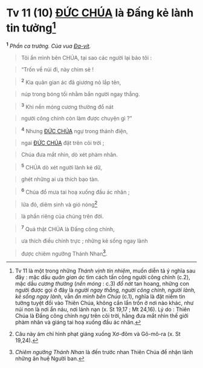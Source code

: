 # Tv 11 (10) [ĐỨC CHÚA]() là Đấng kẻ lành tin tưởng[^1]
<sup><b>1</b></sup> *Phần ca trưởng. Của vua [Đa-vít]().*


> Tôi ẩn mình bên CHÚA, tại sao các người lại bảo tôi :
>


> “Trốn về núi đi, này chim sẻ !
>


> <sup><b>2</b></sup> Kìa quân gian ác đã giương nỏ lắp tên,
>


> núp trong bóng tối nhằm bắn người ngay thẳng.
>


> <sup><b>3</b></sup> Khi nền móng cương thường đổ nát
>


> người công chính còn làm được chuyện gì ?”
>


> <sup><b>4</b></sup> Nhưng [ĐỨC CHÚA]() ngự trong thánh điện,
>


> ngai [ĐỨC CHÚA]() đặt trên cõi trời ;
>


> Chúa đưa mắt nhìn, dò xét phàm nhân.
>


> <sup><b>5</b></sup> CHÚA dò xét người lành kẻ dữ,
>


> ghét những ai ưa thích bạo tàn.
>


> <sup><b>6</b></sup> Chúa đổ mưa tai hoạ xuống đầu ác nhân ;
>


> lửa đỏ, diêm sinh và gió nóng[^2]
>


> là phần riêng của chúng trên đời.
>


> <sup><b>7</b></sup> Quả thật CHÚA là Đấng công chính,
>


> ưa thích điều chính trực ; những kẻ sống ngay lành
>


> được chiêm ngưỡng Thánh Nhan[^3].
>

[^1]: Tv 11 là một trong những *Thánh vịnh tín nhiệm*, muốn diễn tả ý nghĩa sau đây : mặc dầu *quân gian ác* tìm cách tấn công người công chính (c.2), mặc dầu *cương thường* (*nền móng* : c.3) *đổ nát* tan hoang, những con người được gọi ở đây là *người ngay thẳng, người công chính, người lành, kẻ sống ngay lành*, vẫn *ẩn mình bên Chúa* (c.1), nghĩa là đặt niềm tin tưởng tuyệt đối vào Thiên Chúa, không cần lẩn trốn ở nơi nào khác, như núi non là nơi ẩn náu, nơi lánh nạn (x. St 19,17 ; Mt 24,16). Lý do : Thiên Chúa là Đấng công chính ngự trên cõi trời, hằng đưa mắt nhìn thế giới phàm nhân và giáng tai hoạ xuống đầu ác nhân.
[^2]: Câu này ám chỉ hình phạt giáng xuống Xơ-đôm và Gô-mô-ra (x. St 19,24).
[^3]: *Chiêm ngưỡng Thánh Nhan* là đến trước nhan Thiên Chúa để nhận lãnh những ân huệ Người ban.